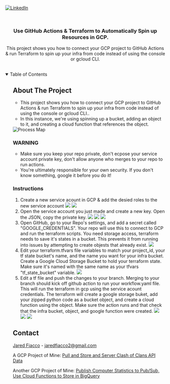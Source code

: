 <!-- PROJECT SHIELDS -->

[![LinkedIn][linkedin-shield]][linkedin-url]

<!-- PROJECT LOGO -->

<br />
<p align="center">

<h3 align="center">Use GitHub Actions & Terraform to Automatically Spin up Resources in GCP.</h3>

<p align="center">
    This project shows you how to connect your GCP project to GitHub Actions & run Terraform to spin up your infra from code instead of using the console or gcloud CLI. 
    <br />
    <br />
  </p>
</p>

<!-- TABLE OF CONTENTS -->

<details open="open">
  <summary>Table of Contents</summary>
  <ol>

<!-- ABOUT THE PROJECT -->

## About The Project

- This project shows you how to connect your GCP project to GitHub Actions & run Terraform to spin up your infra from code instead of using the console or gcloud CLI..
- In this instance, we're using spinning up a bucket, adding an object to it, and creating a cloud function that references the object.

<img src="images\ProcessMap.png" alt="Process Map"/>

### WARNING

- Make sure you keep your repo private, don't ecpose your service account private key, don't allow anyone who merges to your repo to run actions.
- You're ultimately responsible for your own security. If you don't know something, google it before you do it!

### Instructions

1. Create a new service acount in GCP & add the desied roles to the new service account
   <img src="images\1. Create Service Account.png">
   <img src="images\2. Add Roles To Service Account.png">
2. Open the service account you just made and create a new key. Open the JSON, copy the private key.
   <img src="images\3. Open Service Account.png">
   <img src="images\4. Create Key.png">
   <img src="images\5. Create JSON Key.png">
3. Open GitHub, go to your Repo's settings, and add a secret called "GOOGLE_CREDENTIALS". Your repo will use this to connect to GCP and run the terraform scripts. You need storage access, terraform needs to save it's states in a bucket. This prevents it from running into issues by attempting to create objests that already exist.
   <img src="images\6. Add Private Key As GitHub Secret.png">
4. Edit your terraform.tfvars file variables to match your project_id, your tf state bucket's name, and the name you want for your infra bucket. Create a Google Cloud Storage Bucket to hold your terraform state. Make sure it's named with the same name as your tfvars "tf_state_bucket" variable.
   <img src="images\7. Create A Bucket To Hold The Terraform State.png">
5. Edit a tf file and push the changes to your branch. Merging to your branch should kick off github action to run your workflow.yaml file. This will run the terraform in gcp using the service acount credentials. The terraform will create a google storage buket, add your zipped python code as a bucket object, and create a cloud function using the object. Make sure the action runs and that check that the infra bucket, object, and google function were created.
   <img src="images\8. Edit tf File - See GitHub Action Run.png">
   <img src="images\9. Check Google Storage - See Infra Bucket & Storage Object The Action Created.png">
   <img src="images\10. Check That Cloud Function Was Created.png">

<!-- CONTACT -->

## Contact

[Jared Fiacco](https://www.linkedin.com/in/jaredfiacco/) - jaredfiacco2@gmail.com

A GCP Project of Mine: [Pull and Store and Server Clash of Clans API Data](https://github.com/jaredfiacco2/ClashOfClans_API)

Another GCP Project of Mine: [Publish Computer Statistics to Pub/Sub, Use Cloud Functions to Store in BigQuery](https://github.com/jaredfiacco2/ComputerMonitoring_IOT)

<!-- MARKDOWN LINKS & IMAGES -->

<!-- https://www.markdownguide.org/basic-syntax/#reference-style-links -->

[linkedin-shield]: https://img.shields.io/badge/-LinkedIn-black.svg?style=for-the-badge&logo=linkedin&colorB=555
[linkedin-url]: https://www.linkedin.com/in/jaredfiacco/
